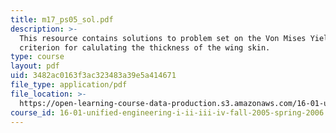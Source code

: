 ```yaml
---
title: m17_ps05_sol.pdf
description: >-
  This resource contains solutions to problem set on the Von Mises Yield
  criterion for calulating the thickness of the wing skin.
type: course
layout: pdf
uid: 3482ac0163f3ac323483a39e5a414671
file_type: application/pdf
file_location: >-
  https://open-learning-course-data-production.s3.amazonaws.com/16-01-unified-engineering-i-ii-iii-iv-fall-2005-spring-2006/3482ac0163f3ac323483a39e5a414671_m17_ps05_sol.pdf
course_id: 16-01-unified-engineering-i-ii-iii-iv-fall-2005-spring-2006
---
```

